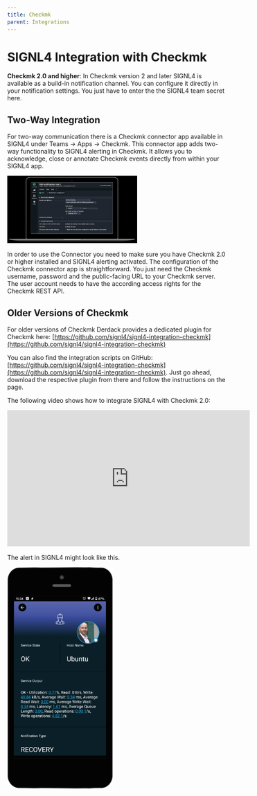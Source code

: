 ```yaml
---
title: Checkmk
parent: Integrations
---
```


# SIGNL4 Integration with Checkmk

**Checkmk 2.0 and higher**: In Checkmk version 2 and later SIGNL4 is available as a build-in notification channel. You can configure it directly in your notification settings. You just have to enter the the SIGNL4 team secret here.

## Two-Way Integration

For two-way communication there is a Checkmk connector app available in SIGNL4 under Teams -> Apps -> Checkmk. This connector app adds two-way functionality to SIGNL4 alerting in Checkmk. It allows you to acknowledge, close or annotate Checkmk events directly from within your SIGNL4 app.

![Checkmk Notification Rule SIGNL4](checkmk-notification-rule-signl4.png)

In order to use the Connector you need to make sure you have Checkmk 2.0 or higher installed and SIGNL4 alerting activated. The configuration of the Checkmk connector app is straightforward. You just need the Checkmk username, password and the public-facing URL to your Checkmk server. The user account needs to have the according access rights for the Checkmk REST API.

## Older Versions of Checkmk

For older versions of Checkmk Derdack provides a dedicated plugin for Checkmk here: [https://github.com/signl4/signl4-integration-checkmk](https://github.com/signl4/signl4-integration-checkmk)

You can also find the integration scripts on GitHub: [https://github.com/signl4/signl4-integration-checkmk](https://github.com/signl4/signl4-integration-checkmk). Just go ahead, download the respective plugin from there and follow the instructions on the page.

The following video shows how to integrate SIGNL4 with Checkmk 2.0:
<iframe width="560" height="315" src="https://www.youtube.com/embed/umL1a63EBJc?si=SRpo5lKRQLBajTuy" title="YouTube video player" frameborder="0" allow="accelerometer; autoplay; clipboard-write; encrypted-media; gyroscope; picture-in-picture; web-share" allowfullscreen></iframe>

The alert in SIGNL4 might look like this.

![SIGNL4 Alert](signl4-checkmk.png)


